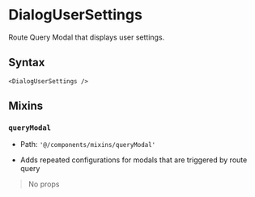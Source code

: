 # DialogUserSettings

Route Query Modal that displays user settings.

## Syntax

```vue
<DialogUserSettings />
```

## Mixins

### `queryModal`

- Path: `'@/components/mixins/queryModal'`

- Adds repeated configurations for modals that are triggered by route query

> No props
